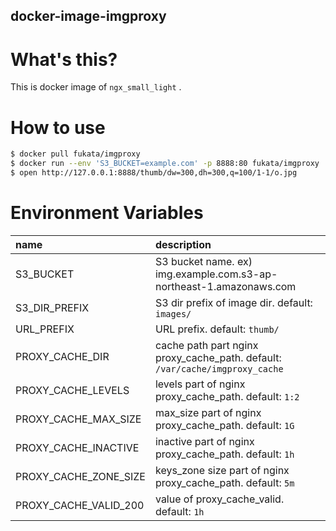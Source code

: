 docker-image-imgproxy
----

# What's this?

This is docker image of `ngx_small_light` .

# How to use

```bash
$ docker pull fukata/imgproxy
$ docker run --env 'S3_BUCKET=example.com' -p 8888:80 fukata/imgproxy
$ open http://127.0.0.1:8888/thumb/dw=300,dh=300,q=100/1-1/o.jpg
```

# Environment Variables

|name|description|
|:---|:----------|
|S3_BUCKET|S3 bucket name. ex) img.example.com.s3-ap-northeast-1.amazonaws.com|
|S3_DIR_PREFIX|S3 dir prefix of image dir. default: `images/`|
|URL_PREFIX|URL prefix. default: `thumb/`|
|PROXY_CACHE_DIR|cache path part nginx proxy_cache_path. default: `/var/cache/imgproxy_cache`|
|PROXY_CACHE_LEVELS|levels part of nginx proxy_cache_path. default: `1:2`|
|PROXY_CACHE_MAX_SIZE|max_size part of nginx proxy_cache_path. default: `1G`|
|PROXY_CACHE_INACTIVE|inactive part of nginx proxy_cache_path. default: `1h`|
|PROXY_CACHE_ZONE_SIZE|keys_zone size part of nginx proxy_cache_path. default: `5m`|
|PROXY_CACHE_VALID_200|value of proxy_cache_valid. default: `1h`|
